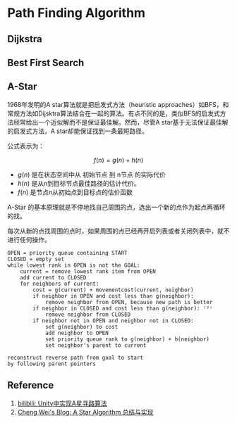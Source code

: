 # Path Finding Algorithm

## Dijkstra

## Best First Search

## A-Star

1968年发明的A star算法就是把启发式方法（heuristic approaches）如BFS，和常规方法如Dijsktra算法结合在一起的算法。有点不同的是，类似BFS的启发式方法经常给出一个近似解而不是保证最佳解。然而，尽管A star基于无法保证最佳解的启发式方法，A star却能保证找到一条最短路径。

公式表示为：

$$
f(n)=g(n)+h(n)
$$

- $g(n)$ 是在状态空间中从 初始节点 到 n节点 的实际代价
- $h(n)$ 是从n到目标节点最佳路径的估计代价。
- $f(n)$ 是节点n从初始点到目标点的估价函数

A-Star 的基本原理就是不停地找自己周围的点，选出一个新的点作为起点再循环的找。

每次从新的点找周围的点时，如果周围的点已经再开启列表或者关闭列表中，就不进行任何操作。

```text
OPEN = priority queue containing START
CLOSED = empty set
while lowest rank in OPEN is not the GOAL:
    current = remove lowest rank item from OPEN
    add current to CLOSED
    for neighbors of current:
        cost = g(current) + movementcost(current, neighbor)
        if neighbor in OPEN and cost less than g(neighbor):
            remove neighbor from OPEN, because new path is better
        if neighbor in CLOSED and cost less than g(neighbor): ⁽²⁾
            remove neighbor from CLOSED
        if neighbor not in OPEN and neighbor not in CLOSED:
            set g(neighbor) to cost
            add neighbor to OPEN
            set priority queue rank to g(neighbor) + h(neighbor)
            set neighbor's parent to current

reconstruct reverse path from goal to start
by following parent pointers
```

## Reference

1. [bilibili: Unity中实现A星寻路算法](https://www.bilibili.com/video/BV147411u7r5/)
2. [Cheng Wei's Blog: A Star Algorithm 总结与实现](https://scm_mos.gitlab.io/motion-planner/a-star/)